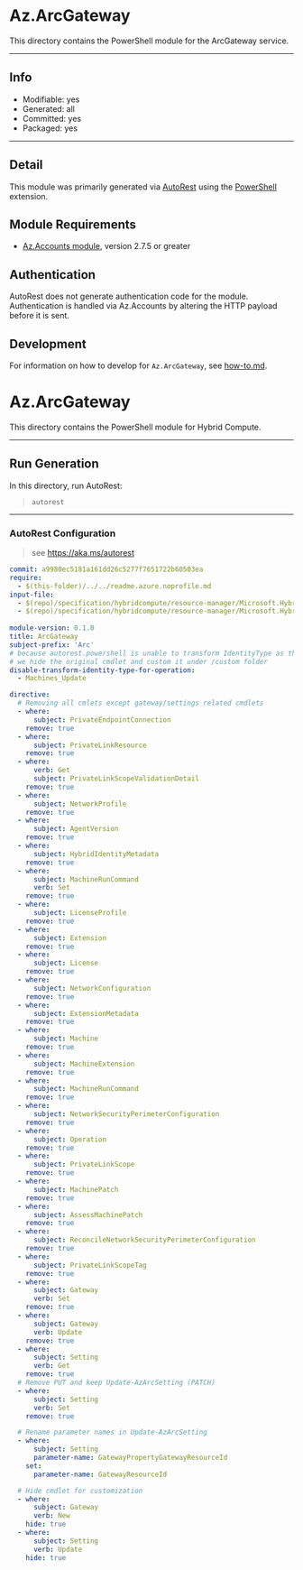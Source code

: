 <!-- region Generated -->
# Az.ArcGateway
This directory contains the PowerShell module for the ArcGateway service.

---
## Info
- Modifiable: yes
- Generated: all
- Committed: yes
- Packaged: yes

---
## Detail
This module was primarily generated via [AutoRest](https://github.com/Azure/autorest) using the [PowerShell](https://github.com/Azure/autorest.powershell) extension.

## Module Requirements
- [Az.Accounts module](https://www.powershellgallery.com/packages/Az.Accounts/), version 2.7.5 or greater

## Authentication
AutoRest does not generate authentication code for the module. Authentication is handled via Az.Accounts by altering the HTTP payload before it is sent.

## Development
For information on how to develop for `Az.ArcGateway`, see [how-to.md](how-to.md).
<!-- endregion -->

 
<!-- region Generated -->
# Az.ArcGateway
This directory contains the PowerShell module for Hybrid Compute.
 
---
## Run Generation
In this directory, run AutoRest:
> `autorest`
 
---
### AutoRest Configuration
> see https://aka.ms/autorest
 
``` yaml
commit: a9980ec5181a161dd26c5277f7651722b60503ea
require:
  - $(this-folder)/../../readme.azure.noprofile.md
input-file:
  - $(repo)/specification/hybridcompute/resource-manager/Microsoft.HybridCompute/preview/2024-07-31-preview/HybridCompute.json
  - $(repo)/specification/hybridcompute/resource-manager/Microsoft.HybridCompute/preview/2024-07-31-preview/privateLinkScopes.json
 
module-version: 0.1.0
title: ArcGateway
subject-prefix: 'Arc'
# because autorest.powershell is unable to transform IdentityType as the best practice design if it uses managed identity
# we hide the original cmdlet and custom it under /custom folder
disable-transform-identity-type-for-operation:
  - Machines_Update

directive:
  # Removing all cmlets except gateway/settings related cmdlets
  - where:
      subject: PrivateEndpointConnection
    remove: true
  - where:
      subject: PrivateLinkResource
    remove: true
  - where:
      verb: Get
      subject: PrivateLinkScopeValidationDetail
    remove: true
  - where:
      subject: NetworkProfile
    remove: true
  - where:
      subject: AgentVersion
    remove: true
  - where:
      subject: HybridIdentityMetadata
    remove: true
  - where:
      subject: MachineRunCommand
      verb: Set
    remove: true
  - where:
      subject: LicenseProfile
    remove: true
  - where:
      subject: Extension
    remove: true
  - where:
      subject: License
    remove: true
  - where:
      subject: NetworkConfiguration
    remove: true
  - where:
      subject: ExtensionMetadata
    remove: true
  - where:
      subject: Machine
    remove: true
  - where:
      subject: MachineExtension
    remove: true
  - where:
      subject: MachineRunCommand
    remove: true
  - where:
      subject: NetworkSecurityPerimeterConfiguration
    remove: true
  - where:
      subject: Operation
    remove: true
  - where:
      subject: PrivateLinkScope
    remove: true
  - where:
      subject: MachinePatch
    remove: true
  - where:
      subject: AssessMachinePatch
    remove: true
  - where:
      subject: ReconcileNetworkSecurityPerimeterConfiguration
    remove: true
  - where:
      subject: PrivateLinkScopeTag
    remove: true
  - where:
      subject: Gateway
      verb: Set
    remove: true
  - where:
      subject: Gateway
      verb: Update
    remove: true
  - where:
      subject: Setting
      verb: Get
    remove: true
  # Remove PUT and keep Update-AzArcSetting (PATCH)
  - where:
      subject: Setting
      verb: Set
    remove: true

  # Rename parameter names in Update-AzArcSetting
  - where:
      subject: Setting
      parameter-name: GatewayPropertyGatewayResourceId
    set:
      parameter-name: GatewayResourceId

  # Hide cmdlet for customization
  - where:
      subject: Gateway
      verb: New
    hide: true
  - where:
      subject: Setting
      verb: Update
    hide: true

```
